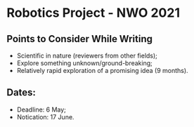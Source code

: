# Robotics Project - NWO 2021

## Points to Consider While Writing

- Scientific in nature (reviewers from other fields);
- Explore something unknown/ground-breaking;
- Relatively rapid exploration of a promising idea (9 months).

## Dates:
- Deadline: 6 May;
- Notication: 17 June.
